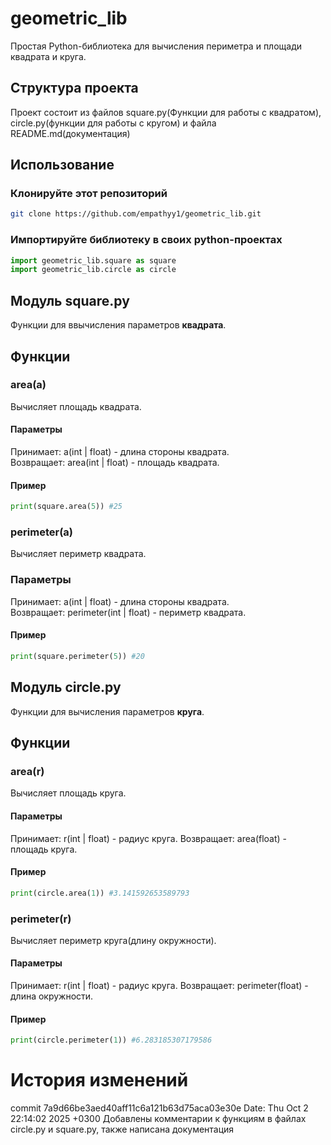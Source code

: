 # geometric_lib
Простая Python-библиотека для вычисления периметра и площади квадрата и круга.
## Структура проекта
Проект состоит из файлов square.py(Функции для работы с квадратом),
circle.py(функции для работы с кругом) и файла README.md(документация)
## Использование
### Клонируйте этот репозиторий
```bash
git clone https://github.com/empathyy1/geometric_lib.git
```
### Импортируйте библиотеку в своих python-проектах
```py
import geometric_lib.square as square
import geometric_lib.circle as circle
```
## Модуль square.py
Функции для ввычисления параметров **квадрата**.
## Функции
### area(a)
Вычисляет площадь квадрата.
#### **Параметры**
Принимает: a(int | float) - длина стороны квадрата.  
Возвращает: area(int | float) - площадь квадрата.
#### **Пример**
```py
print(square.area(5)) #25
```
### perimeter(a)
Вычисляет периметр квадрата.
### **Параметры**
Принимает: a(int | float) - длина стороны квадрата.  
Возвращает: perimeter(int | float) - периметр квадрата.
#### **Пример**
```py
print(square.perimeter(5)) #20
```
## Модуль circle.py
Функции для вычисления параметров **круга**.
## Функции
### area(r)
Вычисляет площадь круга.
#### **Параметры**
Принимает: r(int | float) - радиус круга.
Возвращает: area(float) - площадь круга.
#### **Пример**
```py
print(circle.area(1)) #3.141592653589793
```
### perimeter(r)
Вычисляет периметр круга(длину окружности).
#### **Параметры**
Принимает: r(int | float) - радиус круга.
Возвращает: perimeter(float) - длина окружности.
#### **Пример**
```py
print(circle.perimeter(1)) #6.283185307179586
```
# История изменений
commit 7a9d66be3aed40aff11c6a121b63d75aca03e30e
Date:   Thu Oct 2 22:14:02 2025 +0300
Добавлены комментарии к функциям в файлах circle.py и square.py, также написана документация
